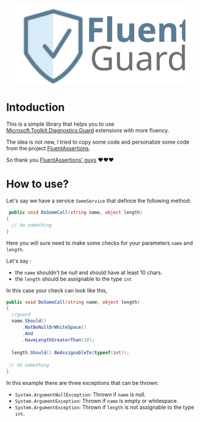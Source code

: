 <h1 align=center>
<img src="Assets/logo/logo.svg" >
</h1>

# Intoduction

This is a simple library that helps you to use [Microsoft.Toolkit.Diagnostics.Guard](https://docs.microsoft.com/en-us/dotnet/api/microsoft.toolkit.diagnostics.guard?view=win-comm-toolkit-dotnet-7.0) extensions with more fluency.

The idea is not new, I tried to copy some code and personalize some code from the project [FluentAssertions](https://github.com/fluentassertions/fluentassertions). 

So thank you [FluentAssertions' guys](https://github.com/fluentassertions/fluentassertions/graphs/contributors) ❤️❤️❤️

# How to use?

Let's say we have a service ```SomeService``` that defince the following method: 
```c#
 public void DoSomeCall(string name, object length)
{ 
  // do something
}
```
Here you will sure need to make some checks for your parameters ```name``` and ```length```. 

Let's say :
- the ```name``` shouldn't be null and should have at least 10 chars.
- the ```length``` should be assignable to the type ```int```

In this case your check can look like this,
```c#
public void DoSomeCall(string name, object length)
{
  //guard
  name.Should()
      .NotBeNullOrWhiteSpace()
      .And
      .HaveLengthGreaterThan(10);

  length.Should().BeAssignableTo(typeof(int));

 // do something
}
```
In this example there are three exceptions that can be thrown:
- ```System.ArgumentNullException```: Thrown if ```name``` is null.
- ```System.ArgumentException```: Thrown if ```name``` is empty or whitespace.
- ```System.ArgumentException```: Thrown if ```length``` is not assignable to the type  ```int```.

